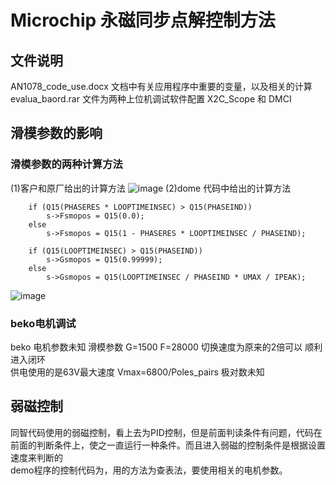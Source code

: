 # Microchip 永磁同步点解控制方法

## 文件说明
   AN1078_code_use.docx 文档中有关应用程序中重要的变量，以及相关的计算 <br>
   evalua_baord.rar 文件为两种上位机调试软件配置 X2C_Scope 和 DMCI 
## 滑模参数的影响
### 滑模参数的两种计算方法
(1)客户和原厂给出的计算方法
![image](https://github.com/wushulu/Microchip-Motor/blob/master/%E5%9B%BE%E7%89%87/SMC_1.jpg)
(2)dome 代码中给出的计算方法<br>
```
	if (Q15(PHASERES * LOOPTIMEINSEC) > Q15(PHASEIND))
		s->Fsmopos = Q15(0.0);
	else
		s->Fsmopos = Q15(1 - PHASERES * LOOPTIMEINSEC / PHASEIND);

	if (Q15(LOOPTIMEINSEC) > Q15(PHASEIND))
		s->Gsmopos = Q15(0.99999);
	else
		s->Gsmopos = Q15(LOOPTIMEINSEC / PHASEIND * UMAX / IPEAK);

```

![image](https://github.com/wushulu/Microchip-Motor/blob/master/%E5%9B%BE%E7%89%87/SMC_2.png)

    
### beko电机调试
   beko 电机参数未知 滑模参数 G=1500 F=28000 切换速度为原来的2倍可以 顺利进入闭环<br>
   供电使用的是63V最大速度 Vmax=6800/Poles_pairs 极对数未知  
## 弱磁控制
   同智代码使用的弱磁控制，看上去为PID控制，但是前面判读条件有问题，代码在前面的判断条件上，使之一直运行一种条件。而且进入弱磁的控制条件是根据设置速度来判断的<br>
   demo程序的控制代码为，用的方法为查表法，要使用相关的电机参数。

   
   
